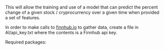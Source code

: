 This will allow the training and use of a model that can predict the percent change of a given stock / cryprocurrency over a given time when provided a set of features.

In order to make calls to [finnhub.io](finnhub.io) to gather data, create a file in AI/api_key.txt where the contents is a Finnhub api key.

Required packages:

